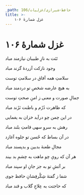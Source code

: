 ```yaml
---
_path: حافظ-شیرازی/غزلیات/106
title: >-
    غزل شمارهٔ ۱۰۶
---
```

# غزل شمارهٔ ۱۰۶

<div class="b" id="bn1"><div class="m1"><p>تَنَت به نازِ طبیبان نیازمند مباد</p></div>
<div class="m2"><p>وجود نازکت آزردهٔ گزند مباد</p></div></div>
<div class="b" id="bn2"><div class="m1"><p>سلامتِ همه آفاق در سلامتِ توست</p></div>
<div class="m2"><p>به هیچ عارضه شخصِ تو دردمند مباد</p></div></div>
<div class="b" id="bn3"><div class="m1"><p>جمالِ صورت و معنی ز امنِ صحتِ توست</p></div>
<div class="m2"><p>که ظاهرت دُژَم و باطنت نَژَند مباد</p></div></div>
<div class="b" id="bn4"><div class="m1"><p>در این چمن چو درآید خزان به یغمایی</p></div>
<div class="m2"><p>رهش به سروِ سهی قامتِ بلند مباد</p></div></div>
<div class="b" id="bn5"><div class="m1"><p>در آن بساط که حُسن تو جلوه آغازد</p></div>
<div class="m2"><p>مجالِ طعنهٔ بدبین و بدپسند مباد</p></div></div>
<div class="b" id="bn6"><div class="m1"><p>هر آن که رویِ چو ماهت به چشمِ بد بیند</p></div>
<div class="m2"><p>بر آتشِ تو به جز جانِ او سپند مباد</p></div></div>
<div class="b" id="bn7"><div class="m1"><p>شفا ز گفتهٔ شِکَّرفِشانِ حافظ جوی</p></div>
<div class="m2"><p>که حاجتت به عِلاجِ گلاب و قند مباد</p></div></div>
